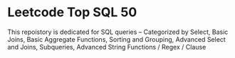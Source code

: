 # Leetcode Top SQL 50 
This repoistory is dedicated for SQL queries – Categorized by Select, Basic Joins, Basic Aggregate Functions, Sorting and Grouping, Advanced Select and Joins, Subqueries, Advanced String Functions / Regex / Clause
